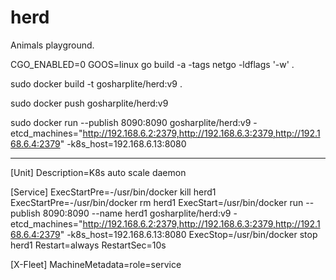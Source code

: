 # herd
Animals playground.

CGO_ENABLED=0 GOOS=linux go build -a -tags netgo -ldflags '-w' .

sudo docker build -t gosharplite/herd:v9 .

sudo docker push gosharplite/herd:v9

sudo docker run --publish 8090:8090 gosharplite/herd:v9 -etcd_machines="http://192.168.6.2:2379,http://192.168.6.3:2379,http://192.168.6.4:2379" -k8s_host=192.168.6.13:8080

-------------
[Unit]
Description=K8s auto scale daemon

[Service]
ExecStartPre=-/usr/bin/docker kill herd1
ExecStartPre=-/usr/bin/docker rm herd1
ExecStart=/usr/bin/docker run --publish 8090:8090 --name herd1 gosharplite/herd:v9 -etcd_machines="http://192.168.6.2:2379,http://192.168.6.3:2379,http://192.168.6.4:2379" -k8s_host=192.168.6.13:8080
ExecStop=/usr/bin/docker stop herd1
Restart=always
RestartSec=10s

[X-Fleet]
MachineMetadata=role=service
